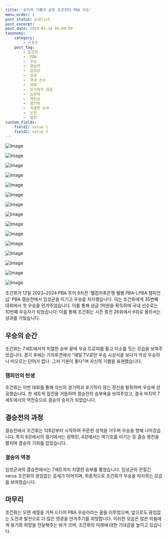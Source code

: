 ```yaml
---
title: '승리의 기쁨과 감동 조건휘의 PBA 우승'
menu_order: 1
post_status: publish
post_excerpt: 
post_date: 2024-02-14 05:04:59
taxonomy:
    category:
        - 스포츠
    post_tag:
        - 조건휘
        -  PBA
        -  우승
        -  결승전
        -  임성균
        -  상금
        -  국내 선수
        -  대회
        -  포기하지 않음
        -  승부욕
        -  역전승
        -  경기력
        -  치열한 승부
        -  도전
        -  발전
custom_fields:
    field1: value 1
    field2: value 2
---
```


![Image](https://imgnews.pstatic.net/image/108/2024/02/13/0003214480_001_20240213101001225.jpg?type=w647)

![Image](https://imgnews.pstatic.net/image/108/2024/02/13/0003214480_002_20240213101001328.jpg?type=w647)

![Image](https://imgnews.pstatic.net/image/108/2024/02/13/0003214480_003_20240213101001371.jpg?type=w647)

![Image](https://imgnews.pstatic.net/image/108/2024/02/13/0003214480_004_20240213101001459.jpg?type=w647)

![Image](https://imgnews.pstatic.net/image/108/2024/02/13/0003214480_005_20240213101001554.jpg?type=w647)

![Image](https://imgnews.pstatic.net/image/108/2024/02/13/0003214480_006_20240213101001739.jpg?type=w647)

![Image](https://imgnews.pstatic.net/image/108/2024/02/13/0003214480_007_20240213101001783.jpg?type=w647)

![Image](https://imgnews.pstatic.net/image/108/2024/02/13/0003214480_008_20240213101001877.jpg?type=w647)

![Image](https://imgnews.pstatic.net/image/108/2024/02/13/0003214480_009_20240213101002007.jpg?type=w647)

![Image](https://imgnews.pstatic.net/image/108/2024/02/13/0003214480_010_20240213101002082.jpg?type=w647)

![Image](https://imgnews.pstatic.net/image/108/2024/02/13/0003214480_011_20240213101002369.jpg?type=w647)

![Image](https://imgnews.pstatic.net/image/108/2024/02/13/0003214480_012_20240213101002425.jpg?type=w647)

![Image](https://imgnews.pstatic.net/image/108/2024/02/13/0003214480_013_20240213101002511.jpg?type=w647)

![Image](https://imgnews.pstatic.net/image/108/2024/02/13/0003214480_014_20240213101002620.jpg?type=w647)

![Image](https://imgnews.pstatic.net/image/108/2024/02/13/0003214480_015_20240213101002729.jpg?type=w647)

조건휘가 12일 2023~2024 PBA 투어 8차전 '웰컴저축은행 웰뱅 PBA-LPBA 챔피언십' PBA 결승전에서 임성균을 이기고 우승을 차지했습니다. 이는 조건휘에게 35번째 대회에서 첫 우승을 안겨주었습니다. 이를 통해 상금 1억원을 획득하며 국내 선수로는 10번째 우승자가 되었습니다. 이를 통해 조건휘는 시즌 종전 26위에서 6위로 올라서는 성과를 거뒀습니다.
## 우승의 순간
조건휘는 7세트에서의 치열한 승부 끝에 우승 트로피를 들고 미소를 짓는 모습을 보여주었습니다. 경기 후에는 기자회견에서 "매일 TV로만 우승 시상식을 보다가 막상 우승하니 떠오르는 단어가 없다. 그저 기분이 좋다"며 자신의 기쁨을 표현했습니다. 
### 챔피언의 탄생
조건휘는 이번 대회를 통해 자신의 경기력과 포기하지 않는 정신을 발휘하며 우승에 성공했습니다. 한 세트씩 접전을 거듭하며 결승전의 승부욕을 보여주었고, 결국 마지막 7세트에서의 역전승으로 결승의 승자가 되었습니다.
## 결승전의 과정
결승전에서 조건휘는 128강부터 시작하여 꾸준한 성적을 거두며 우승을 향해 나아갔습니다. 특히 8강에서의 경기에서는 권혁민, 4강에서는 박기호를 이기는 등 결승 행진을 펼치며 결승의 기회를 잡았습니다.
### 결승의 역경
임성균과의 결승전에서는 7세트까지 치열한 승부를 펼쳤습니다. 임성균의 끈질긴 verus 조건휘의 끊임없는 공세가 이어지며, 최종적으로 조건휘가 우승을 차지하는 모습을 보여줬습니다.
## 마무리
조건휘는 오랜 세월을 거쳐 드디어 PBA 우승이라는 꿈을 이루었으며, 앞으로도 끊임없는 도전과 발전으로 더 많은 영광을 안겨주기를 희망합니다. 이러한 모습은 많은 이들에게 용기와 희망을 전달해주는 바가 크며, 조건휘의 미래에 대한 기대감을 높이고 있습니다.
